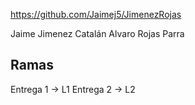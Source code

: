 https://github.com/Jaimej5/JimenezRojas

Jaime Jimenez Catalán
Alvaro Rojas Parra

Ramas
--------
Entrega 1 -> L1
Entrega 2 -> L2